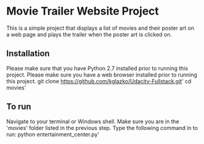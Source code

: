
# Movie Trailer Website Project
This is a simple project that displays a list of movies and their poster art on a web page and plays the trailer when the poster art is clicked on.

## Installation
Please make sure that you have Python 2.7 installed prior to running this project. Please make sure you have a web browser installed prior to running this project.
  git clone https://github.com/kglazko/Udacity-Fullstack.git'
  cd movies'

## To run
Navigate to your terminal or Windows shell. Make sure you are in the 'movies' folder listed in the previous step. Type the following command in to run:
  python entertainment_center.py'

